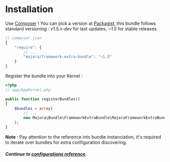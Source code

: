 # Installation

Use [Composer](http://getcomposer.org) !
You can pick a version at [Packagist](https://packagist.org/packages/majora/framework-extra-bundle), this bundle follows standard versioning : _v1.5.x-dev_ for last updates, _~1.5_ for stable releases.

```js
// composer.json
{
    "require": {
        // ...
        "majora/framework-extra-bundle": "~1.5"
    }
}
```

Register the bundle into your Kernel :
```php
<?php
// app/AppKernel.php

public function registerBundles()
{
    $bundles = array(
        // ...
        new Majora\Bundle\FrameworkExtraBundle\MajoraFrameworkExtraBundle($this),
    );
}
```
**Note** : Pay attention to the reference into bundle instanciation, it's required to iterate over bundles for extra configuration discovering.

##### Continue to [configurations reference](configuration_reference.md).
